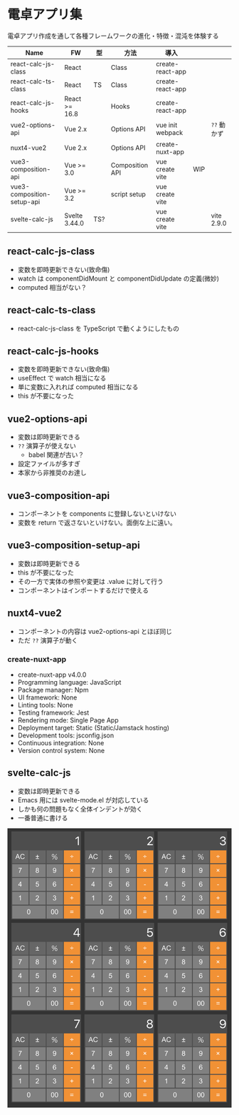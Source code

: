 # 電卓アプリ集

電卓アプリ作成を通して各種フレームワークの進化・特徴・混沌を体験する

| Name                       | FW            | 型  | 方法            | 導入             |     |             |
|----------------------------|---------------|-----|-----------------|------------------|-----|-------------|
| react-calc-js-class        | React         |     | Class           | create-react-app |     |             |
| react-calc-ts-class        | React         | TS  | Class           | create-react-app |     |             |
| react-calc-js-hooks        | React >= 16.8 |     | Hooks           | create-react-app |     |             |
| vue2-options-api           | Vue 2.x       |     | Options API     | vue init webpack |     | `??` 動かず |
| nuxt4-vue2                 | Vue 2.x       |     | Options API     | create-nuxt-app  |     |             |
| vue3-composition-api       | Vue >= 3.0    |     | Composition API | vue create vite  | WIP |             |
| vue3-composition-setup-api | Vue >= 3.2    |     | script setup    | vue create vite  |     |             |
| svelte-calc-js             | Svelte 3.44.0 | TS? |                 | vue create vite  |     | vite 2.9.0  |

## react-calc-js-class

- 変数を即時更新できない(致命傷)
- watch は componentDidMount と componentDidUpdate の定義(微妙)
- computed 相当がない？

## react-calc-ts-class

- react-calc-js-class を TypeScript で動くようにしたもの

## react-calc-js-hooks

- 変数を即時更新できない(致命傷)
- useEffect で watch 相当になる
- 単に変数に入れれば computed 相当になる
- this が不要になった

## vue2-options-api

- 変数は即時更新できる
- `??` 演算子が使えない
  - babel 関連が古い？
- 設定ファイルが多すぎ
- 本家から非推奨のお達し

## vue3-composition-api

- コンポーネントを components に登録しないといけない
- 変数を return で返さないといけない。面倒な上に遠い。

## vue3-composition-setup-api

- 変数は即時更新できる
- this が不要になった
- その一方で実体の参照や変更は .value に対して行う
- コンポーネントはインポートするだけで使える

## nuxt4-vue2

- コンポーネントの内容は vue2-options-api とほぼ同じ
- ただ `??` 演算子が動く

### create-nuxt-app

- create-nuxt-app v4.0.0
- Programming language: JavaScript
- Package manager: Npm
- UI framework: None
- Linting tools: None
- Testing framework: Jest
- Rendering mode: Single Page App
- Deployment target: Static (Static/Jamstack hosting)
- Development tools: jsconfig.json
- Continuous integration: None
- Version control system: None

## svelte-calc-js

- 変数は即時更新できる
- Emacs 用には svelte-mode.el が対応している
- しかも何の問題もなく全体インデントが効く
- 一番普通に書ける

![](image.png)
